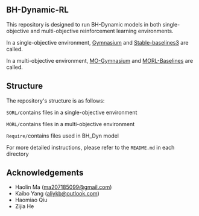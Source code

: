 ## BH-Dynamic-RL

This repository is designed to run BH-Dynamic models in both single-objective and multi-objective reinforcement learning environments.

In a single-objective environment, [Gymnasium](https://github.com/Farama-Foundation/Gymnasium) and [Stable-baselines3](https://github.com/DLR-RM/stable-baselines3) are called.

In a multi-objective environment, [MO-Gymnasium](https://github.com/Farama-Foundation/mo-gymnasium) and [MORL-Baselines](https://github.com/LucasAlegre/morl-baselines) are called.

## Structure

The repository's structure is as follows:

`SORL/`contains files in a single-objective environment

`MORL/`contains files in a multi-objective environment

`Require/`contains files used in BH_Dyn model

For more detailed instructions, please refer to the `README.md` in each directory

## Acknowledgements

- Haolin Ma (ma207185099@gmail.com)
- Kaibo Yang (aliykb@outlook.com)
- Haomiao Qiu
- Zijia He
